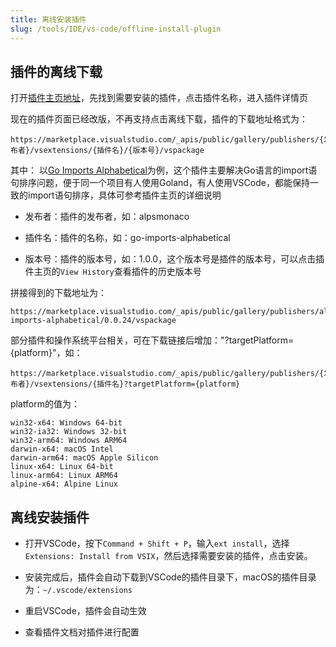 ```yaml
---
title: 离线安装插件
slug: /tools/IDE/vs-code/offline-install-plugin
---
```


## 插件的离线下载

打开[插件主页地址](https://marketplace.visualstudio.com/vscode)，先找到需要安装的插件，点击插件名称，进入插件详情页

现在的插件页面已经改版，不再支持点击离线下载，插件的下载地址格式为：

```text
https://marketplace.visualstudio.com/_apis/public/gallery/publishers/{发布者}/vsextensions/{插件名}/{版本号}/vspackage
```

其中：
以[Go Imports Alphabetical](https://marketplace.visualstudio.com/items?itemName=alpsmonaco.go-imports-alphabetical#Chinese)为例，这个插件主要解决Go语言的import语句排序问题，便于同一个项目有人使用Goland，有人使用VSCode，都能保持一致的import语句排序，具体可参考插件主页的详细说明

- 发布者：插件的发布者，如：alpsmonaco

- 插件名：插件的名称，如：go-imports-alphabetical

- 版本号：插件的版本号，如：1.0.0，这个版本号是插件的版本号，可以点击插件主页的`View History`查看插件的历史版本号

拼接得到的下载地址为：

```text
https://marketplace.visualstudio.com/_apis/public/gallery/publishers/alpsmonaco/vsextensions/go-imports-alphabetical/0.0.24/vspackage
```

部分插件和操作系统平台相关，可在下载链接后增加："?targetPlatform={platform}"，如：

```text
https://marketplace.visualstudio.com/_apis/public/gallery/publishers/{发布者}/vsextensions/{插件名}?targetPlatform={platform}
```

platform的值为：

```text
win32-x64: Windows 64-bit
win32-ia32: Windows 32-bit
win32-arm64: Windows ARM64
darwin-x64: macOS Intel
darwin-arm64: macOS Apple Silicon
linux-x64: Linux 64-bit
linux-arm64: Linux ARM64
alpine-x64: Alpine Linux
```

## 离线安装插件

- 打开VSCode，按下`Command + Shift + P`，输入`ext install`，选择`Extensions: Install from VSIX`，然后选择需要安装的插件，点击安装。

- 安装完成后，插件会自动下载到VSCode的插件目录下，macOS的插件目录为：`~/.vscode/extensions`

- 重启VSCode，插件会自动生效

- 查看插件文档对插件进行配置
